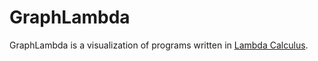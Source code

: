 # GraphLambda

GraphLambda is a visualization of programs written in [Lambda Calculus](http://en.wikipedia.org/wiki/Lambda_Calculus).
